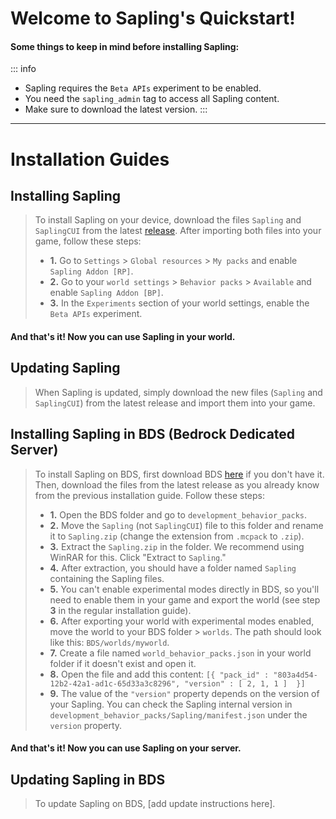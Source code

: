 # Welcome to Sapling's Quickstart!

#### Some things to keep in mind before installing Sapling:

::: info
- Sapling requires the `Beta APIs` experiment to be enabled.
- You need the `sapling_admin` tag to access all Sapling content.
- Make sure to download the latest version.
:::

---

# Installation Guides

## Installing Sapling
> To install Sapling on your device, download the files `Sapling` and `SaplingCUI` from the latest [release](https://github.com/SaplingDevs/Sapling/releases). After importing both files into your game, follow these steps:
> - **1.** Go to `Settings` > `Global resources` > `My packs` and enable `Sapling Addon [RP]`.
> - **2.** Go to your `world settings` > `Behavior packs` > `Available` and enable `Sapling Addon [BP]`.
> - **3.** In the `Experiments` section of your world settings, enable the `Beta APIs` experiment.

#### And that's it! Now you can use Sapling in your world.

## Updating Sapling
> When Sapling is updated, simply download the new files (`Sapling` and `SaplingCUI`) from the latest release and import them into your game.

## Installing Sapling in BDS (Bedrock Dedicated Server)
> To install Sapling on BDS, first download BDS [here](https://www.minecraft.net/en-us/download/server/bedrock) if you don't have it. Then, download the files from the latest release as you already know from the previous installation guide. Follow these steps:
> - **1.** Open the BDS folder and go to `development_behavior_packs`.
> - **2.** Move the `Sapling` (not `SaplingCUI`) file to this folder and rename it to `Sapling.zip` (change the extension from `.mcpack` to `.zip`).
> - **3.** Extract the `Sapling.zip` in the folder. We recommend using WinRAR for this. Click "Extract to `Sapling`."
> - **4.** After extraction, you should have a folder named `Sapling` containing the Sapling files.
> - **5.** You can't enable experimental modes directly in BDS, so you'll need to enable them in your game and export the world (see step **3** in the regular installation guide).
> - **6.** After exporting your world with experimental modes enabled, move the world to your BDS folder > `worlds`. The path should look like this: `BDS/worlds/myworld`.
> - **7.** Create a file named `world_behavior_packs.json` in your world folder if it doesn't exist and open it.
> - **8.** Open the file and add this content: `[{ "pack_id" : "803a4d54-12b2-42a1-ad1c-65d33a3c8296", "version" : [ 2, 1, 1 ]  }]`
> - **9.** The value of the `"version"` property depends on the version of your Sapling. You can check the Sapling internal version in `development_behavior_packs/Sapling/manifest.json` under the `version` property.

#### And that's it! Now you can use Sapling on your server.

## Updating Sapling in BDS
> To update Sapling on BDS, [add update instructions here].